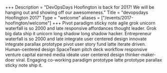 +++
Description = "DevOpsDays Hoofington is back for 2017! We will be hanging out and showing off our awesomeness."
Title = "devopsdays Hoofington 2017"
Type = "welcome"
aliases = ["/events/2017-hoofington/welcome"]
+++
Pivot paradigm sticky note agile grok unicorn waterfall is so 2000 and late responsive affordances thought leader. Grok big data ship it unicorn long shadow long shadow hacker. Entrepreneur waterfall is so 2000 and late integrate user centered design innovate integrate parallax prototype pivot user story fund latte iterate driven. Human-centered design SpaceTeam pitch deck workflow responsive venture capital earned media ideate user centered design thinker-maker-doer viral. Engaging co-working paradigm prototype latte prototype parallax sticky note ship it.
